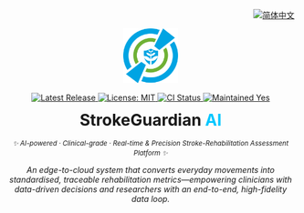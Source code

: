 <!-- ════════════════════════════════════════════════════════════
  StrokeGuardian AI · README Hero  (single-logo, polished)
════════════════════════════════════════════════════════════════ -->

<!-- ——— Language Switch ——— -->
<!-- Language Switch -->
<p align="right">
  <a href="README.zh-CN.md">
    <img
      alt="简体中文"
      src="docs/assets/lang-zh.svg"
      width="120"
    />
  </a>
</p>

<!-- ——— Logo ——— -->
<p align="center">
  <img src="docs/logo.png" width="96" height="96" alt="StrokeGuardian AI Logo"/>
</p>

<!-- ——— Badge Row ——— -->
<p align="center">

  <!-- Latest Release -->
  <a href="https://github.com/YourOrg/StrokeGuardianAI/releases">
    <img alt="Latest Release"
         src="https://img.shields.io/github/v/release/YourOrg/StrokeGuardianAI?label=Release&labelColor=0084ff&color=00c7ff&style=flat-square">
  </a>

  <!-- License -->
  <a href="https://github.com/YourOrg/StrokeGuardianAI/blob/main/LICENSE">
    <img alt="License: MIT"
         src="https://img.shields.io/github/license/YourOrg/StrokeGuardianAI?label=License&labelColor=0084ff&color=00c7ff&style=flat-square">
  </a>

  <!-- Continuous Integration -->
  <a href="https://github.com/YourOrg/StrokeGuardianAI/actions/workflows/ci.yml">
    <img alt="CI Status"
         src="https://img.shields.io/github/actions/workflow/status/YourOrg/StrokeGuardianAI/ci.yml?label=CI&labelColor=0084ff&color=00c7ff&style=flat-square">
  </a>

  <!-- Maintenance -->
  <a href="https://github.com/YourOrg/StrokeGuardianAI/graphs/commit-activity">
    <img alt="Maintained Yes"
         src="https://img.shields.io/badge/maintenance-yes-00c7ff?labelColor=0084ff&style=flat-square">
  </a>

</p>

<!-- ——— Title & Tagline ——— -->
<h1 align="center" style="margin: 0.4em 0 0.2em 0;">
  StrokeGuardian&nbsp;<span style="color:#00c7ff;">AI</span>
</h1>

<p align="center">
  <i><small>✨ AI-powered · Clinical-grade · Real-time & Precision Stroke-Rehabilitation Assessment Platform ✨</small></i>
</p>

<!-- ——— 1-Line Abstract ——— -->
<p align="center">
  <em>An edge-to-cloud system that converts everyday movements into standardised, traceable rehabilitation metrics—empowering clinicians with data-driven decisions and researchers with an end-to-end, high-fidelity data loop.</em>
</p>

<!-- (正文继续…) -->
